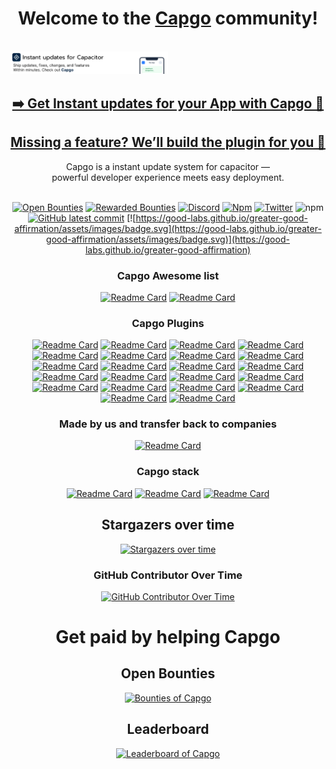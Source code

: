 <h1 align="center">Welcome to the <a href="https://capgo.app">Capgo</a> community!</h1>
<br/>
 <a href="https://capgo.app/"><img src='https://raw.githubusercontent.com/Cap-go/capgo/main/assets/capgo_banner.png' style="width:50%; margin: auto" alt='Capgo - Instant updates for capacitor'/></a>
<div align="center">
  <h2><a href="https://capgo.app/?ref=plugin"> ➡️ Get Instant updates for your App with Capgo 🚀</a></h2>
  <h2><a href="https://capgo.app/consulting/?ref=plugin"> Missing a feature? We’ll build the plugin for you 💪</a></h2>
  Capgo is a instant update system for capacitor &mdash;
  <br/>
  powerful developer experience meets easy deployment.
  <br/><br/>
</p>

[![Open Bounties](https://img.shields.io/endpoint?url=https%3A%2F%2Fconsole.algora.io%2Fapi%2Fshields%2FCapgo%2Fbounties%3Fstatus%3Dopen)](https://console.algora.io/org/Capgo/bounties?status=open)
[![Rewarded Bounties](https://img.shields.io/endpoint?url=https%3A%2F%2Fconsole.algora.io%2Fapi%2Fshields%2FCapgo%2Fbounties%3Fstatus%3Dcompleted)](https://console.algora.io/org/Capgo/bounties?status=completed)
[![Discord](https://badgen.net/badge/icon/discord?icon=discord&label)](https://discord.com/invite/VnYRvBfgA6)
[![Npm](https://badgen.net/badge/icon/npm?icon=npm&label)](https://www.npmjs.com/search?q=%40capgo)
[![Twitter](https://badgen.net/badge/icon/twitter?icon=twitter&label)](https://twitter.com/Capgo_app)
![npm](https://img.shields.io/npm/dm/@capgo/capacitor-updater)
[![GitHub latest commit](https://badgen.net/github/last-commit/Cap-go/capacitor-updater/main)](https://GitHub.com/Cap-go/capacitor-updater/commit/)
[![https://good-labs.github.io/greater-good-affirmation/assets/images/badge.svg](https://good-labs.github.io/greater-good-affirmation/assets/images/badge.svg)](https://good-labs.github.io/greater-good-affirmation)

### Capgo Awesome list
[![Readme Card](https://github-readme-stats.vercel.app/api/pin/?username=Cap-go&theme=blue-green&repo=awesome-ionic)](https://github.com/Cap-go/awesome-ionic)
[![Readme Card](https://github-readme-stats.vercel.app/api/pin/?username=riderx&theme=blue-green&repo=awesome-capacitor)](https://github.com/riderx/awesome-capacitor)

### Capgo Plugins
[![Readme Card](https://github-readme-stats.vercel.app/api/pin/?username=Cap-go&theme=blue-green&repo=capacitor-updater)](https://github.com/Cap-go/capacitor-updater)
[![Readme Card](https://github-readme-stats.vercel.app/api/pin/?username=RevenueCat&theme=blue-green&repo=purchases-capacitor)](https://github.com/revenuecat/purchases-capacitor)
[![Readme Card](https://github-readme-stats.vercel.app/api/pin/?username=Cap-go&theme=blue-green&repo=capacitor-data-storage-sqlite)](https://github.com/Cap-go/capacitor-data-storage-sqlite)
[![Readme Card](https://github-readme-stats.vercel.app/api/pin/?username=Cap-go&theme=blue-green&repo=capacitor-social-login)](https://github.com/Cap-go/capacitor-social-login)
[![Readme Card](https://github-readme-stats.vercel.app/api/pin/?username=Cap-go&theme=blue-green&repo=capacitor-inappbrowser)](https://github.com/Cap-go/capacitor-inappbrowser)
[![Readme Card](https://github-readme-stats.vercel.app/api/pin/?username=Cap-go&theme=blue-green&repo=capacitor-native-biometric)](https://github.com/Cap-go/capacitor-native-biometric)
[![Readme Card](https://github-readme-stats.vercel.app/api/pin/?username=Cap-go&theme=blue-green&repo=native-audio)](https://github.com/Cap-go/native-audio)
[![Readme Card](https://github-readme-stats.vercel.app/api/pin/?username=Cap-go&theme=blue-green&repo=capacitor-nativegeocoder)](https://github.com/Cap-go/capacitor-nativegeocoder)
[![Readme Card](https://github-readme-stats.vercel.app/api/pin/?username=Cap-go&theme=blue-green&repo=capacitor-flash)](https://github.com/Cap-go/capacitor-flash)
[![Readme Card](https://github-readme-stats.vercel.app/api/pin/?username=Cap-go&theme=blue-green&repo=capacitor-crisp)](https://github.com/Cap-go/capacitor-crisp)
[![Readme Card](https://github-readme-stats.vercel.app/api/pin/?username=Cap-go&theme=blue-green&repo=native-market)](https://github.com/Cap-go/native-market)
[![Readme Card](https://github-readme-stats.vercel.app/api/pin/?username=Cap-go&theme=blue-green&repo=capacitor-navigation-bar)](https://github.com/Cap-go/capacitor-navigation-bar)
[![Readme Card](https://github-readme-stats.vercel.app/api/pin/?username=Cap-go&theme=blue-green&repo=capacitor-screen-recorder)](https://github.com/Cap-go/capacitor-screen-recorder)
[![Readme Card](https://github-readme-stats.vercel.app/api/pin/?username=Cap-go&theme=blue-green&repo=native-purchases)](https://github.com/Cap-go/native-purchases)
[![Readme Card](https://github-readme-stats.vercel.app/api/pin/?username=Cap-go&theme=blue-green&repo=capacitor-shake)](https://github.com/Cap-go/capacitor-shake)
[![Readme Card](https://github-readme-stats.vercel.app/api/pin/?username=Cap-go&theme=blue-green&repo=camera-preview)](https://github.com/Cap-go/camera-preview)
[![Readme Card](https://github-readme-stats.vercel.app/api/pin/?username=Cap-go&theme=blue-green&repo=capacitor-mute)](https://github.com/Cap-go/capacitor-mute)
[![Readme Card](https://github-readme-stats.vercel.app/api/pin/?username=Cap-go&theme=blue-green&repo=ivs-player)](https://github.com/Cap-go/ivs-player)
[![Readme Card](https://github-readme-stats.vercel.app/api/pin/?username=Cap-go&theme=blue-green&repo=home-indicator)](https://github.com/Cap-go/home-indicator)
[![Readme Card](https://github-readme-stats.vercel.app/api/pin/?username=Cap-go&theme=blue-green&repo=capacitor-uploader)](https://github.com/Cap-go/capacitor-uploader)
[![Readme Card](https://github-readme-stats.vercel.app/api/pin/?username=Cap-go&theme=blue-green&repo=capacitor-ricoh360-camera-plugin)](https://github.com/Cap-go/capacitor-ricoh360-camera-plugin)
[![Readme Card](https://github-readme-stats.vercel.app/api/pin/?username=Cap-go&theme=blue-green&repo=capacitor-streamcall)](https://github.com/Cap-go/capacitor-streamcall)

### Made by us and transfer back to companies

[![Readme Card](https://github-readme-stats.vercel.app/api/pin/?username=RevenueCat&theme=blue-green&repo=purchases-capacitor)](https://github.com/RevenueCat/purchases-capacitor)


### Capgo stack
[![Readme Card](https://github-readme-stats.vercel.app/api/pin/?username=Cap-go&theme=blue-green&repo=CLI)](https://github.com/Cap-go/CLI)
[![Readme Card](https://github-readme-stats.vercel.app/api/pin/?username=Cap-go&theme=blue-green&repo=capgo)](https://github.com/Cap-go/capgo)
[![Readme Card](https://github-readme-stats.vercel.app/api/pin/?username=Cap-go&theme=blue-green&repo=website)](https://github.com/Cap-go/website)


## Stargazers over time

[![Stargazers over time](https://starchart.cc/Cap-go/capacitor-updater.svg)](https://starchart.cc/Cap-go/capacitor-updater)

### GitHub Contributor Over Time
[![GitHub Contributor Over Time](https://contributor-overtime-api.git-contributor.com/contributors-svg?chart=contributorOverTime&repo=Cap-go/capacitor-updater)](https://git-contributor.com?chart=contributorOverTime&repo=Cap-go/capacitor-updater)

# Get paid by helping Capgo

## Open Bounties
<a href="https://console.algora.io/org/Capgo/bounties?status=open">
  <picture>
    <source media="(prefers-color-scheme: dark)" srcset="https://console.algora.io/api/og/Capgo/bounties.png?p=0&status=open&theme=dark">
    <img alt="Bounties of Capgo" src="https://console.algora.io/api/og/Capgo/bounties.png?p=0&status=open&theme=light">
  </picture>
</a>

## Leaderboard
<a href="https://console.algora.io/org/Capgo/leaderboard">
  <picture>
    <source media="(prefers-color-scheme: dark)" srcset="https://console.algora.io/api/og/Capgo/leaderboard.png?p=0&theme=dark">
    <img alt="Leaderboard of Capgo" src="https://console.algora.io/api/og/Capgo/leaderboard.png?p=0&theme=light">
  </picture>
</a>
